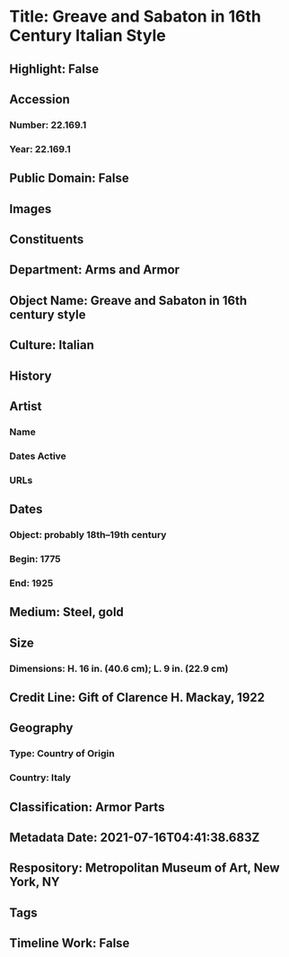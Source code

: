 # Title: Greave and Sabaton in 16th Century Italian Style
## Highlight: False
## Accession
### Number: 22.169.1
### Year: 22.169.1
## Public Domain: False
## Images
## Constituents
## Department: Arms and Armor
## Object Name: Greave and Sabaton in 16th century style
## Culture: Italian
## History
## Artist
### Name
### Dates Active
### URLs
## Dates
### Object: probably 18th–19th century
### Begin: 1775
### End: 1925
## Medium: Steel, gold
## Size
### Dimensions: H. 16 in. (40.6 cm); L. 9 in. (22.9 cm)
## Credit Line: Gift of Clarence H. Mackay, 1922
## Geography
### Type: Country of Origin
### Country: Italy
## Classification: Armor Parts
## Metadata Date: 2021-07-16T04:41:38.683Z
## Respository: Metropolitan Museum of Art, New York, NY
## Tags
## Timeline Work: False